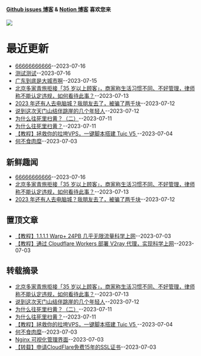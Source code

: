 
#### [Github issues 博客](https://github.adone.eu.org/) & [Notion 博客](https://nb.adone.eu.org/) 喜欢您来
[![](https://s2.loli.net/2023/07/03/WxmifsloVXrYz2I.png)](https://nb.adone.eu.org/)
# 最近更新
- [66666666666](https://github.com/jaydong2016/gitblog/issues/29)--2023-07-16
- [测试测试](https://github.com/jaydong2016/gitblog/issues/28)--2023-07-16
- [广东到底是大城市啊](https://github.com/jaydong2016/gitblog/issues/26)--2023-07-15
- [北京多家青旅拒接「35 岁以上顾客」，商家称生活习惯不同、不好管理，律师称不能认定违规，如何看待此事？](https://github.com/jaydong2016/gitblog/issues/25)--2023-07-13
- [2023 年还有人去电脑城？我朋友去了，被骗了两千块](https://github.com/jaydong2016/gitblog/issues/23)--2023-07-12
- [说到这次天门山结伴跳崖的几个年轻人](https://github.com/jaydong2016/gitblog/issues/22)--2023-07-12
- [为什么往死里扫黄？（二）](https://github.com/jaydong2016/gitblog/issues/21)--2023-07-11
- [为什么往死里扫黄？](https://github.com/jaydong2016/gitblog/issues/20)--2023-07-11
- [【教程】拯救你的拉垮VPS，一键脚本搭建 Tuic V5 ](https://github.com/jaydong2016/gitblog/issues/19)--2023-07-04
- [何不食肉糜](https://github.com/jaydong2016/gitblog/issues/17)--2023-07-03
## 新鲜趣闻
- [66666666666](https://github.com/jaydong2016/gitblog/issues/29)--2023-07-16
- [北京多家青旅拒接「35 岁以上顾客」，商家称生活习惯不同、不好管理，律师称不能认定违规，如何看待此事？](https://github.com/jaydong2016/gitblog/issues/25)--2023-07-13
- [2023 年还有人去电脑城？我朋友去了，被骗了两千块](https://github.com/jaydong2016/gitblog/issues/23)--2023-07-12
## 置顶文章
- [【教程】1.1.1.1 Warp+ 24PB 几乎无限流量科学上网](https://github.com/jaydong2016/gitblog/issues/13)--2023-07-03
- [【教程】通过 Cloudflare Workers 部署 V2ray 代理，实现科学上网](https://github.com/jaydong2016/gitblog/issues/12)--2023-07-03
## 转载摘录
- [北京多家青旅拒接「35 岁以上顾客」，商家称生活习惯不同、不好管理，律师称不能认定违规，如何看待此事？](https://github.com/jaydong2016/gitblog/issues/25)--2023-07-13
- [说到这次天门山结伴跳崖的几个年轻人](https://github.com/jaydong2016/gitblog/issues/22)--2023-07-12
- [为什么往死里扫黄？（二）](https://github.com/jaydong2016/gitblog/issues/21)--2023-07-11
- [为什么往死里扫黄？](https://github.com/jaydong2016/gitblog/issues/20)--2023-07-11
- [【教程】拯救你的拉垮VPS，一键脚本搭建 Tuic V5 ](https://github.com/jaydong2016/gitblog/issues/19)--2023-07-04
- [何不食肉糜](https://github.com/jaydong2016/gitblog/issues/17)--2023-07-03
- [Nginx 可视化管理界面](https://github.com/jaydong2016/gitblog/issues/16)--2023-07-03
- [【转载】申请CloudFlare免费15年的SSL证书](https://github.com/jaydong2016/gitblog/issues/14)--2023-07-03
